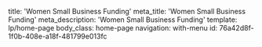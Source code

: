 title: 'Women Small Business Funding'
meta_title: 'Women Small Business Funding'
meta_description: 'Women Small Business Funding'
template: lp/home-page
body_class: home-page
navigation: with-menu
id: 76a42d8f-1f0b-408e-a18f-481799e013fc
